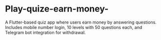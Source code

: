 # Play-quize-earn-money-
A Flutter-based quiz app where users earn money by answering questions. Includes mobile number login, 10 levels with 50 questions each, and Telegram bot integration for withdrawal.

